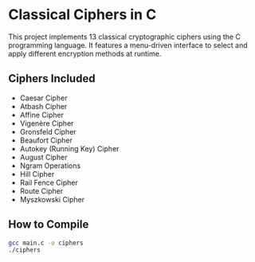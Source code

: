 # Classical Ciphers in C

This project implements 13 classical cryptographic ciphers using the C programming language. It features a menu-driven interface to select and apply different encryption methods at runtime.

## Ciphers Included

- Caesar Cipher  
- Atbash Cipher  
- Affine Cipher  
- Vigenère Cipher  
- Gronsfeld Cipher  
- Beaufort Cipher  
- Autokey (Running Key) Cipher  
- August Cipher  
- Ngram Operations  
- Hill Cipher  
- Rail Fence Cipher  
- Route Cipher  
- Myszkowski Cipher  

##  How to Compile

```bash
gcc main.c -o ciphers
./ciphers
